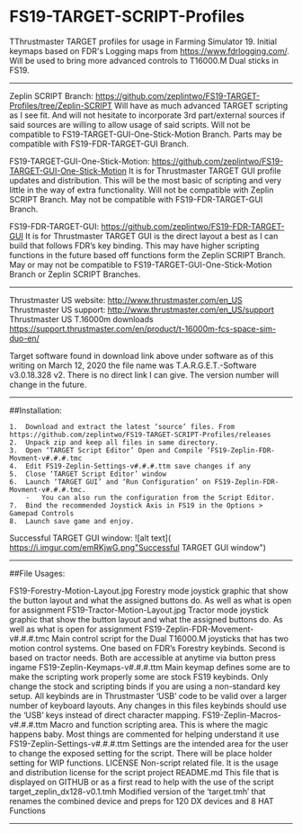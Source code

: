 # FS19-TARGET-SCRIPT-Profiles
TThrustmaster TARGET profiles for usage in Farming Simulator 19. Initial keymaps based on FDR's Logging maps from https://www.fdrlogging.com/. Will be used to bring more advanced controls to T16000.M Dual sticks in FS19.

----------------------------------------------------------

Zeplin SCRIPT Branch: https://github.com/zeplintwo/FS19-TARGET-Profiles/tree/Zeplin-SCRIPT
	Will have as much advanced TARGET scripting as I see fit. And will not hesitate to incorporate 3rd part/external sources if said sources are willing to allow usage of said scripts. Will not be compatible to FS19-TARGET-GUI-One-Stick-Motion Branch. Parts may be compatible with FS19-FDR-TARGET-GUI Branch.

FS19-TARGET-GUI-One-Stick-Motion: https://github.com/zeplintwo/FS19-TARGET-GUI-One-Stick-Motion
	It is for Thrustmaster TARGET GUI profile updates and distribution. This will be the most basic of scripting and very little in the way of extra functionality. Will not be compatible with Zeplin SCRIPT Branch. May not be compatible with FS19-FDR-TARGET-GUI Branch.

FS19-FDR-TARGET-GUI: https://github.com/zeplintwo/FS19-FDR-TARGET-GUI
	It is for Thrustmaster TARGET GUI is the direct layout a best as I can build that follows FDR’s key binding. This may have higher scripting functions in the future based off functions form the Zeplin SCRIPT Branch. May or may not be compatible to FS19-TARGET-GUI-One-Stick-Motion Branch or Zeplin SCRIPT Branches.

----------------------------------------------------------

Thrustmaster US website: http://www.thrustmaster.com/en_US
Thrustmaster US support: http://www.thrustmaster.com/en_US/support
Thrustmaster US T.16000m downloads https://support.thrustmaster.com/en/product/t-16000m-fcs-space-sim-duo-en/

Target software found in download link above under software as of this writing on March 12, 2020 the file name was T.A.R.G.E.T.-Software v3.0.18.328 v2. There is no direct link I can give. The version number will change in the future. 

----------------------------------------------------------

##Installation:

	1.	Download and extract the latest ‘source’ files. From https://github.com/zeplintwo/FS19-TARGET-SCRIPT-Profiles/releases
	2.	Unpack zip and keep all files in same directory. 
	3.	Open ‘TARGET Script Editor’ Open and Compile ‘FS19-Zeplin-FDR-Movment-v#.#.#.tmc
	4.	Edit FS19-Zeplin-Settings-v#.#.#.ttm save changes if any
	5.	Close ‘TARGET Script Editor’ window 
	6.	Launch ‘TARGET GUI’ and ‘Run Configuration’ on FS19-Zeplin-FDR-Movment-v#.#.#.tmc. 
		-	You can also run the configuration from the Script Editor.
	7.	Bind the recommended Joystick Axis in FS19 in the Options > Gamepad Controls
	8.	Launch save game and enjoy. 

Successful TARGET GUI window: 
![alt text]( https://i.imgur.com/emRKjwG.png"Successful TARGET GUI window")

----------------------------------------------------------

##File Usages:

FS19-Forestry-Motion-Layout.jpg
	Forestry mode joystick graphic that show the button layout and what the assigned buttons do. As well as what is open for assignment
FS19-Tractor-Motion-Layout.jpg
	Tractor mode joystick graphic that show the button layout and what the assigned buttons do. As well as what is open for assignment
FS19-Zeplin-FDR-Movement-v#.#.#.tmc
	Main control script for the Dual T16000.M joysticks that has two motion control systems. One based on FDR’s Forestry keybinds. Second is based on tractor needs. Both are accessible at anytime via button press ingame
FS19-Zeplin-Keymaps-v#.#.#.ttm
	Main keymap defines some are to make the scripting work properly some are stock FS19 keybinds. Only change the stock and scripting binds if you are using a non-standard key setup. All keybinds are in Thrustmaster ‘USB’ code to be valid over a larger number of keyboard layouts. Any changes in this files keybinds should use the ‘USB’ keys instead of direct character mapping.
FS19-Zeplin-Macros-v#.#.#.ttm
	Macro and function scripting area. This is where the magic happens baby. Most things are commented for helping understand it use
FS19-Zeplin-Settings-v#.#.#.ttm
	Settings are the intended area for the user to change the exposed setting for the script. There will be place holder setting for WIP functions.
LICENSE
	Non-script related file. It is the usage and distribution license for the script project
README.md
	This file that is displayed on GITHUB or as a first read to help with the use of the script
target_zeplin_dx128-v0.1.tmh
	Modified version of the ‘target.tmh’ that renames the combined device and preps for 120 DX devices and 8 HAT Functions

----------------------------------------------------------
